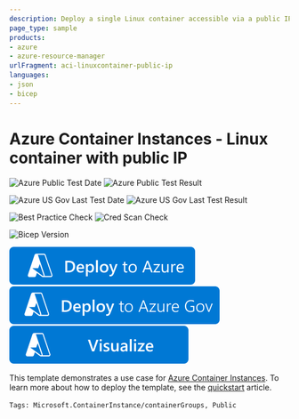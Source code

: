```yaml
---
description: Deploy a single Linux container accessible via a public IP using Azure Container Instances.
page_type: sample
products:
- azure
- azure-resource-manager
urlFragment: aci-linuxcontainer-public-ip
languages:
- json
- bicep
---
```

# Azure Container Instances - Linux container with public IP

![Azure Public Test Date](https://azurequickstartsservice.blob.core.windows.net/badges/quickstarts/microsoft.containerinstance/aci-linuxcontainer-public-ip/PublicLastTestDate.svg)
![Azure Public Test Result](https://azurequickstartsservice.blob.core.windows.net/badges/quickstarts/microsoft.containerinstance/aci-linuxcontainer-public-ip/PublicDeployment.svg)

![Azure US Gov Last Test Date](https://azurequickstartsservice.blob.core.windows.net/badges/quickstarts/microsoft.containerinstance/aci-linuxcontainer-public-ip/FairfaxLastTestDate.svg)
![Azure US Gov Last Test Result](https://azurequickstartsservice.blob.core.windows.net/badges/quickstarts/microsoft.containerinstance/aci-linuxcontainer-public-ip/FairfaxDeployment.svg)

![Best Practice Check](https://azurequickstartsservice.blob.core.windows.net/badges/quickstarts/microsoft.containerinstance/aci-linuxcontainer-public-ip/BestPracticeResult.svg)
![Cred Scan Check](https://azurequickstartsservice.blob.core.windows.net/badges/quickstarts/microsoft.containerinstance/aci-linuxcontainer-public-ip/CredScanResult.svg)

![Bicep Version](https://azurequickstartsservice.blob.core.windows.net/badges/quickstarts/microsoft.containerinstance/aci-linuxcontainer-public-ip/BicepVersion.svg)

[![Deploy To Azure](https://raw.githubusercontent.com/Azure/azure-quickstart-templates/master/1-CONTRIBUTION-GUIDE/images/deploytoazure.svg?sanitize=true)](https://portal.azure.com/#create/Microsoft.Template/uri/https%3A%2F%2Fraw.githubusercontent.com%2FAzure%2Fazure-quickstart-templates%2Fmaster%2Fquickstarts%2Fmicrosoft.containerinstance%2Faci-linuxcontainer-public-ip%2Fazuredeploy.json)
[![Deploy To Azure US Gov](https://raw.githubusercontent.com/Azure/azure-quickstart-templates/master/1-CONTRIBUTION-GUIDE/images/deploytoazuregov.svg?sanitize=true)](https://portal.azure.us/#create/Microsoft.Template/uri/https%3A%2F%2Fraw.githubusercontent.com%2FAzure%2Fazure-quickstart-templates%2Fmaster%2Fquickstarts%2Fmicrosoft.containerinstance%2Faci-linuxcontainer-public-ip%2Fazuredeploy.json)
[![Visualize](https://raw.githubusercontent.com/Azure/azure-quickstart-templates/master/1-CONTRIBUTION-GUIDE/images/visualizebutton.svg?sanitize=true)](http://armviz.io/#/?load=https%3A%2F%2Fraw.githubusercontent.com%2FAzure%2Fazure-quickstart-templates%2Fmaster%2Fquickstarts%2Fmicrosoft.containerinstance%2Faci-linuxcontainer-public-ip%2Fazuredeploy.json)

This template demonstrates a use case for [Azure Container Instances](https://docs.microsoft.com/azure/container-instances/). To learn more about how to deploy the template, see the [quickstart](https://docs.microsoft.com/azure/container-instances/container-instances-quickstart-template) article.

`Tags: Microsoft.ContainerInstance/containerGroups, Public`
